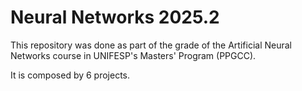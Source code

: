 # Neural Networks 2025.2

This repository was done as part of the grade of the Artificial Neural Networks course in UNIFESP's Masters' Program (PPGCC).

It is composed by 6 projects.